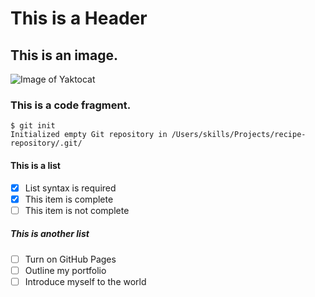 # This is a Header 
##  This is an image.
![Image of Yaktocat](https://octodex.github.com/images/yaktocat.png)
### This is a code fragment.
```
$ git init
Initialized empty Git repository in /Users/skills/Projects/recipe-repository/.git/
```
#### This is a list
- [x] List syntax is required
- [x] This item is complete
- [ ] This item is not complete

##### This is another list
- [ ] Turn on GitHub Pages
- [ ] Outline my portfolio
- [ ] Introduce myself to the world
